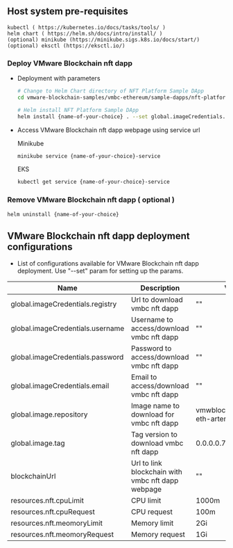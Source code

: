 ## Host system pre-requisites
  ```
  kubectl ( https://kubernetes.io/docs/tasks/tools/ )
  helm chart ( https://helm.sh/docs/intro/install/ )
  (optional) minikube (https://minikube.sigs.k8s.io/docs/start/)
  (optional) eksctl (https://eksctl.io/)
  ```

### Deploy VMware Blockchain nft dapp
  - Deployment with parameters
     ```sh
     # Change to Helm Chart directory of NFT Platform Sample DApp
     cd vmware-blockchain-samples/vmbc-ethereum/sample-dapps/nft-platform/helm-chart

     # Helm install NFT Platform Sample DApp
     helm install {name-of-your-choice} . --set global.imageCredentials.registry={registry} --set global.imageCredentials.username={username} --set global.imageCredentials.password={password} --set blockchainUrl={blockchainURL}
     ```

  - Access VMware Blockchain nft dapp webpage using service url
  
     Minikube
     ```sh
     minikube service {name-of-your-choice}-service
     ```  
  
     EKS
     ```sh
     kubectl get service {name-of-your-choice}-service
     ```
                
### Remove VMware Blockchain nft dapp ( optional )
  ```sh
  helm uninstall {name-of-your-choice}
  ```

## VMware Blockchain nft dapp deployment configurations
  - List of configurations available for VMware Blockchain nft dapp deployment. Use "--set" param for setting up the params.

| Name                             | Description                                       | Value                        | Type      |
|----------------------------------|---------------------------------------------------|------------------------------|-----------|
| global.imageCredentials.registry | Url to download vmbc nft dapp                     | ""                           | Mandatory |
| global.imageCredentials.username | Username to access/download vmbc nft dapp         | ""                           | Mandatory |
| global.imageCredentials.password | Password to access/download vmbc nft dapp         | ""                           | Mandatory |
| global.imageCredentials.email    | Email to access/download vmbc nft dapp            | ""                           | Optional  |
| global.image.repository          | Image name to download for vmbc nft dapp          | vmwblockchain/vmbc-eth-artemis | Optional |
| global.image.tag                 | Tag version to download vmbc nft dapp             | 0.0.0.0.7849                       | Optional  |
| blockchainUrl                    | Url to link blockchain with vmbc nft dapp webpage | ""                           | Mandatory |
| resources.nft.cpuLimit           | CPU limit                                         | 1000m                          |   Optional        |
| resources.nft.cpuRequest         | CPU request                                       | 100m                          |     Optional      |
| resources.nft.meomoryLimit       | Memory limit                                      | 2Gi                        |    Optional       |
| resources.nft.meomoryRequest     | Memory request                                    | 1Gi                          |    Optional       |
